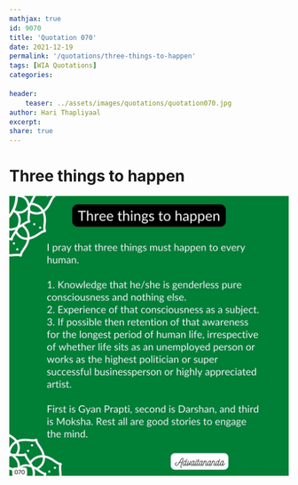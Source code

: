 ```yaml
---
mathjax: true
id: 9070
title: 'Quotation 070'
date: 2021-12-19
permalink: '/quotations/three-things-to-happen'
tags: [WIA Quotations] 
categories: 

header:
    teaser: ../assets/images/quotations/quotation070.jpg
author: Hari Thapliyaal 
excerpt:
share: true 
---
```


# Three things to happen

![Three things to happen](../assets/images/quotations/quotation070.jpg)
